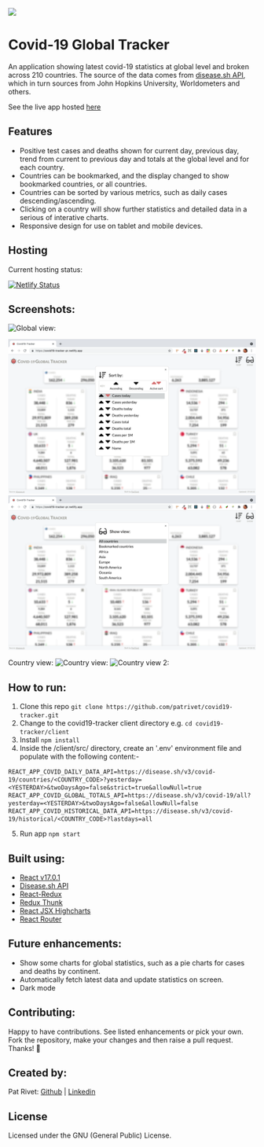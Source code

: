 ![](/assets/imgs/virus_logo.png)
# Covid-19 Global Tracker
An application showing latest covid-19 statistics at global level and broken across 210 countries.
The source of the data comes from [disease.sh API](https://disease.sh/), which in turn sources from John Hopkins University, Worldometers and others.

See the live app hosted [here](https://covid19-tracker-pr.netlify.app/)

## Features
- Positive test cases and deaths shown for current day, previous day, trend from current to previous day and totals at the global level and for each country.
- Countries can be bookmarked, and the display changed to show bookmarked countries, or all countries.
- Countries can be sorted by various metrics, such as daily cases descending/ascending.
- Clicking on a country will show further statistics and detailed data in a serious of interative charts.
- Responsive design for use on tablet and mobile devices.

## Hosting
Current hosting status:

[![Netlify Status](https://api.netlify.com/api/v1/badges/7db5857e-3244-44da-b0f5-478192d1ccd4/deploy-status)](https://app.netlify.com/sites/covid19-tracker-pr/deploys)

## Screenshots:

![Global view:](/assets/screenshots/GlobalView.png)

![Sorting options](/assets/screenshots/Sorting_Options.png)
![display options](/assets/screenshots/Display_Options.png)

Country view:
![Country view:](/assets/screenshots/Country_View1.png)
![Country view 2:](/assets/screenshots/Country_View2.png)

## How to run:

 1. Clone this repo ```git clone https://github.com/patrivet/covid19-tracker.git```
 2. Change to the covid19-tracker client directory e.g. ```cd covid19-tracker/client```
 3. Install ```npm install```
 4. Inside the /client/src/ directory, create an '.env' environment file and populate with the following content:-
```
REACT_APP_COVID_DAILY_DATA_API=https://disease.sh/v3/covid-19/countries/<COUNTRY_CODE>?yesterday=<YESTERDAY>&twoDaysAgo=false&strict=true&allowNull=true
REACT_APP_COVID_GLOBAL_TOTALS_API=https://disease.sh/v3/covid-19/all?yesterday=<YESTERDAY>&twoDaysAgo=false&allowNull=false
REACT_APP_COVID_HISTORICAL_DATA_API=https://disease.sh/v3/covid-19/historical/<COUNTRY_CODE>?lastdays=all
```
 5. Run app ```npm start```
 
## Built using:
- [React v17.0.1](https://reactjs.org/)
- [Disease.sh API](https://disease.sh/docs/)
- [React-Redux](https://react-redux.js.org/)
- [Redux Thunk](https://www.npmjs.com/package/redux-thunk)
- [React JSX Highcharts](https://www.npmjs.com/package/react-jsx-highcharts)
- [React Router](https://reactrouter.com/)


## Future enhancements:
- Show some charts for global statistics, such as a pie charts for cases and deaths by continent.
- Automatically fetch latest data and update statistics on screen.
- Dark mode

## Contributing:
Happy to have contributions. See listed enhancements or pick your own.
Fork the repository, make your changes and then raise a pull request.
Thanks! 💙

## Created by: 
Pat Rivet: [Github](https://github.com/patrivet/) | [Linkedin](https://www.linkedin.com/in/pat-rivet/)

## License
Licensed under the GNU (General Public) License.

